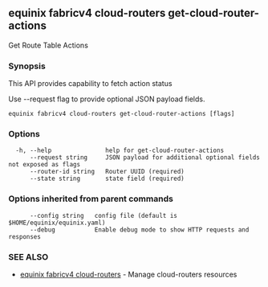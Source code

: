 ## equinix fabricv4 cloud-routers get-cloud-router-actions

Get Route Table Actions

### Synopsis

This API provides capability to fetch action status

Use --request flag to provide optional JSON payload fields.

```
equinix fabricv4 cloud-routers get-cloud-router-actions [flags]
```

### Options

```
  -h, --help               help for get-cloud-router-actions
      --request string     JSON payload for additional optional fields not exposed as flags
      --router-id string   Router UUID (required)
      --state string       state field (required)
```

### Options inherited from parent commands

```
      --config string   config file (default is $HOME/equinix/equinix.yaml)
      --debug           Enable debug mode to show HTTP requests and responses
```

### SEE ALSO

* [equinix fabricv4 cloud-routers](equinix_fabricv4_cloud-routers.md)	 - Manage cloud-routers resources

